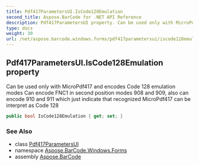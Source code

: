 ```yaml
---
title: Pdf417ParametersUI.IsCode128Emulation
second_title: Aspose.BarCode for .NET API Reference
description: Pdf417ParametersUI property. Can be used only with MicroPdf417 and encodes Code 128 emulation modes Can encode FNC1 in second position modes 908 and 909 also can encode 910 and 911 which just indicate that recognized MicroPdf417 can be interpret as Code 128
type: docs
weight: 30
url: /net/aspose.barcode.windows.forms/pdf417parametersui/iscode128emulation/
---
```

## Pdf417ParametersUI.IsCode128Emulation property

Can be used only with MicroPdf417 and encodes Code 128 emulation modes Can encode FNC1 in second position modes 908 and 909, also can encode 910 and 911 which just indicate that recognized MicroPdf417 can be interpret as Code 128

```csharp
public bool IsCode128Emulation { get; set; }
```

### See Also

* class [Pdf417ParametersUI](../)
* namespace [Aspose.BarCode.Windows.Forms](../../../aspose.barcode.windows.forms/)
* assembly [Aspose.BarCode](../../../)


